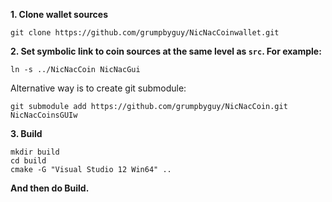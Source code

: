 **1. Clone wallet sources**

```
git clone https://github.com/grumpbyguy/NicNacCoinwallet.git
```


**2. Set symbolic link to coin sources at the same level as `src`. For example:**

```
ln -s ../NicNacCoin NicNacGui
```

Alternative way is to create git submodule:

```
git submodule add https://github.com/grumpbyguy/NicNacCoin.git NicNacCoinsGUIw
```

**3. Build**

```
mkdir build
cd build
cmake -G "Visual Studio 12 Win64" ..

```
**And then do Build.**
